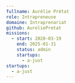 ```yaml
---
fullname: Aurélie Prétat
role: Intrapreneuse
domaine: Intraprenariat
github: AureliePretat
missions:
  - start: 2020-03-19
    end: 2025-01-31
    status: admin
    startups:
      - a-just
startups:
  - a-just
---
```

